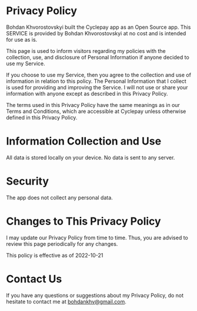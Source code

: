 # Privacy Policy

Bohdan Khvorostovskyi built the Cyclepay app as an Open Source app. This SERVICE is provided by Bohdan Khvorostovskyi at no cost and is intended for use as is.

This page is used to inform visitors regarding my policies with the collection, use, and disclosure of Personal Information if anyone decided to use my Service.

If you choose to use my Service, then you agree to the collection and use of information in relation to this policy. The Personal Information that I collect is used for providing and improving the Service. I will not use or share your information with anyone except as described in this Privacy Policy.

The terms used in this Privacy Policy have the same meanings as in our Terms and Conditions, which are accessible at Cyclepay unless otherwise defined in this Privacy Policy.

# Information Collection and Use

All data is stored locally on your device. No data is sent to any server.

# Security

The app does not collect any personal data. 

# Changes to This Privacy Policy

I may update our Privacy Policy from time to time. Thus, you are advised to review this page periodically for any changes.

This policy is effective as of 2022-10-21

# Contact Us

If you have any questions or suggestions about my Privacy Policy, do not hesitate to contact me at bohdankhv@gmail.com.
